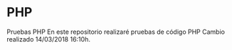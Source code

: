 # PHP
Pruebas PHP
En este repositorio realizaré pruebas de código PHP
Cambio realizado 14/03/2018 16:10h.
